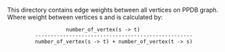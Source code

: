 This directory contains edge weights between all vertices on PPDB graph.
Where weight between vertices s and is calculated by:

	                   number_of_vertex(s -> t) 
	         ---------------------------------------------------
	         number_of_vertex(s -> t) + number_of_vertex(t -> s)

